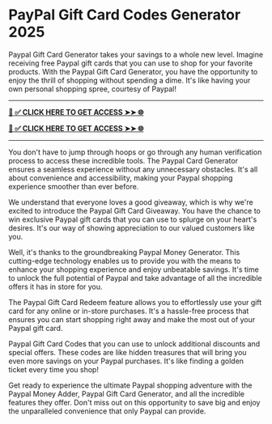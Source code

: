 # PayPal Gift Card Codes Generator 2025

Paypal Gift Card Generator takes your savings to a whole new level. Imagine receiving free Paypal gift cards that you can use to shop for your favorite products. With the Paypal Gift Card Generator, you have the opportunity to enjoy the thrill of shopping without spending a dime. It's like having your own personal shopping spree, courtesy of Paypal!

**************************************

**[📌 ✅ CLICK HERE TO GET ACCESS ➤➤ 🌐](https://ik.imagekit.io/gorewards/zallgiftcard.html)**

**[📌 ✅ CLICK HERE TO GET ACCESS ➤➤ 🌐](https://ik.imagekit.io/gorewards/zallgiftcard.html)**

**************************************

You don't have to jump through hoops or go through any human verification process to access these incredible tools. The Paypal Card Generator ensures a seamless experience without any unnecessary obstacles. It's all about convenience and accessibility, making your Paypal shopping experience smoother than ever before.

We understand that everyone loves a good giveaway, which is why we're excited to introduce the Paypal Gift Card Giveaway. You have the chance to win exclusive Paypal gift cards that you can use to splurge on your heart's desires. It's our way of showing appreciation to our valued customers like you.

Well, it's thanks to the groundbreaking Paypal Money Generator. This cutting-edge technology enables us to provide you with the means to enhance your shopping experience and enjoy unbeatable savings. It's time to unlock the full potential of Paypal and take advantage of all the incredible offers it has in store for you.

The Paypal Gift Card Redeem feature allows you to effortlessly use your gift card for any online or in-store purchases. It's a hassle-free process that ensures you can start shopping right away and make the most out of your Paypal gift card.

Paypal Gift Card Codes that you can use to unlock additional discounts and special offers. These codes are like hidden treasures that will bring you even more savings on your Paypal purchases. It's like finding a golden ticket every time you shop!

Get ready to experience the ultimate Paypal shopping adventure with the Paypal Money Adder, Paypal Gift Card Generator, and all the incredible features they offer. Don't miss out on this opportunity to save big and enjoy the unparalleled convenience that only Paypal can provide.
